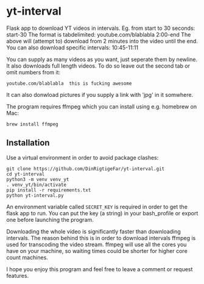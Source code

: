 # yt-interval
Flask app to download YT videos in intervals. Eg. from start to 30 seconds: start-30
The format is tabdelimited: youtube.com/blablabla  2:00-end
The above will (attempt to) download from 2 minutes into the video until the end.
You can also download specific intervals: 10:45-11:11

You can supply as many videos as you want, just seperate them by newline.
It also downloads full length videos. To do so leave out the second tab or omit numbers from it:
```
youtube.com/blablabla  this is fucking awesome
```

It can also donwload pictures if you supply a link with 'jpg' in it somwhere.

The program requires ffmpeg which you can install using e.g. homebrew on Mac:
```
brew install ffmpeg
```

## Installation
Use a virtual environment in order to avoid package clashes:
```
git clone https://github.com/DinRigtigeFar/yt-interval.git
cd yt-interval
python3 -m venv venv_yt
. venv_yt/bin/activate
pip install -r requirements.txt
python yt-interval.py
```

An environment variable called `SECRET_KEY` is required in order to get the flask app to run. You can put the key (a string) in your bash_profile or export one before launching the program.

Downloading the whole video is significantly faster than downloading intervals. The reason behind this is in order to download intervals ffmpeg is used for transcoding the video stream. ffmpeg will use all the cores you have on your machine, so waiting times could be shorter for higher core count machines.


I hope you enjoy this program and feel free to leave a comment or request features.